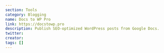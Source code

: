 ```yaml
---
section: Tools
category: Blogging
name: Docs to WP Pro
link: https://docstowp.pro
description: Publish SEO-optimized WordPress posts from Google Docs.
twitter:
creator:
tags: []
---
```


